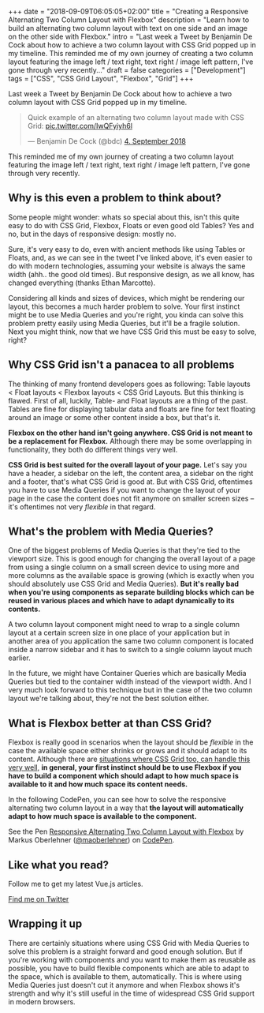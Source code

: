 +++
date = "2018-09-09T06:05:05+02:00"
title = "Creating a Responsive Alternating Two Column Layout with Flexbox"
description = "Learn how to build an alternating two column layout with text on one side and an image on the other side with Flexbox."
intro = "Last week a Tweet by Benjamin De Cock about how to achieve a two column layout with CSS Grid popped up in my timeline. This reminded me of my own journey of creating a two column layout featuring the image left / text right, text right / image left pattern, I've gone through very recently..."
draft = false
categories = ["Development"]
tags = ["CSS", "CSS Grid Layout", "Flexbox", "Grid"]
+++

Last week a Tweet by Benjamin De Cock about how to achieve a two column layout with CSS Grid popped up in my timeline.

<blockquote class="twitter-tweet" data-lang="en"><p lang="en" dir="ltr">Quick example of an alternating two column layout made with CSS Grid: <a href="https://t.co/IwQFyiyh6l">pic.twitter.com/IwQFyiyh6l</a></p>&mdash; Benjamin De Cock (@bdc) <a href="https://twitter.com/bdc/status/1037007612678561792?ref_src=twsrc%5Etfw">4. September 2018</a></blockquote>
<script async src="https://platform.twitter.com/widgets.js" charset="utf-8"></script>

This reminded me of my own journey of creating a two column layout featuring the image left / text right, text right / image left pattern, I've gone through very recently.

## Why is this even a problem to think about?

Some people might wonder: whats so special about this, isn't this quite easy to do with CSS Grid, Flexbox, Floats or even good old Tables? Yes and no, but in the days of responsive design: mostly no.

Sure, it's very easy to do, even with ancient methods like using Tables or Floats, and, as we can see in the tweet I've linked above, it's even easier to do with modern technologies, assuming your website is always the same width (ahh.. the good old times). But responsive design, as we all know, has changed everything (thanks Ethan Marcotte).

Considering all kinds and sizes of devices, which might be rendering our layout, this becomes a much harder problem to solve. Your first instinct might be to use Media Queries and you're right, you kinda can solve this problem pretty easily using Media Queries, but it'll be a fragile solution. Next you might think, now that we have CSS Grid this must be easy to solve, right?

## Why CSS Grid isn't a panacea to all problems

The thinking of many frontend developers goes as following: Table layouts < Float layouts < Flexbox layouts < CSS Grid Layouts. But this thinking is flawed. First of all, luckily, Table- and Float layouts are a thing of the past. Tables are fine for displaying tabular data and floats are fine for text floating around an image or some other content inside a box, but that's it.

**Flexbox on the other hand isn't going anywhere. CSS Grid is not meant to be a replacement for Flexbox.** Although there may be some overlapping in functionality, they both do different things very well.

**CSS Grid is best suited for the overall layout of your page.** Let's say you have a header, a sidebar on the left, the content area, a sidebar on the right and a footer, that's what CSS Grid is good at. But with CSS Grid, oftentimes you have to use Media Queries if you want to change the layout of your page in the case the content does not fit anymore on smaller screen sizes – it's oftentimes not very *flexible* in that regard.

## What's the problem with Media Queries?

One of the biggest problems of Media Queries is that they're tied to the viewport size. This is good enough for changing the overall layout of a page from using a single column on a small screen device to using more and more columns as the available space is growing (which is exactly when you should absolutely use CSS Grid and Media Queries). **But it's really bad when you're using components as separate building blocks which can be reused in various places and which have to adapt dynamically to its contents.**

A two column layout component might need to wrap to a single column layout at a certain screen size in one place of your application but in another area of you application the same two column component is located inside a narrow sidebar and it has to switch to a single column layout much earlier.

In the future, we might have Container Queries which are basically Media Queries but tied to the container width instead of the viewport width. And I very much look forward to this technique but in the case of the two column layout we're talking about, they're not the best solution either.

## What is Flexbox better at than CSS Grid?

Flexbox is really good in scenarios when the layout should be *flexible* in the case the available space either shrinks or grows and it should adapt to its content. Although there are [situations where CSS Grid too, can handle this very well,](https://twitter.com/ddprrt/status/863014813684957184) **in general, your first instinct should be to use Flexbox if you have to build a component which should adapt to how much space is available to it and how much space its content needs.**

In the following CodePen, you can see how to solve the responsive alternating two column layout in a way that **the layout will automatically adapt to how much space is available to the component.**

<div class="c-content__broad">
  <p data-height="450" data-theme-id="0" data-slug-hash="XPeXay" data-default-tab="result" data-user="maoberlehner" data-pen-title="Responsive Alternating Two Column Layout with Flexbox" class="codepen">See the Pen <a href="https://codepen.io/maoberlehner/pen/XPeXay/">Responsive Alternating Two Column Layout with Flexbox</a> by Markus Oberlehner (<a href="https://codepen.io/maoberlehner">@maoberlehner</a>) on <a href="https://codepen.io">CodePen</a>.</p>
  <script async src="https://static.codepen.io/assets/embed/ei.js"></script>
</div>

<div class="c-content__broad">
  <div class="c-twitter-teaser">
    <div class="c-twitter-teaser__content">
      <h2 class="c-twitter-teaser__headline">Like what you read?</h2>
      <p class="c-twitter-teaser__body">
        Follow me to get my latest Vue.js articles.
      </p>
      <a class="c-button c-button--outline c-twitter-teaser__button" rel="nofollow" href="https://twitter.com/maoberlehner" data-event-category="link" data-event-action="click: contact" data-event-label="Twitter (article content)">
        Find me on Twitter
      </a>
    </div>
  </div>
</div>

## Wrapping it up

There are certainly situations where using CSS Grid with Media Queries to solve this problem is a straight forward and good enough solution. But if you're working with components and you want to make them as reusable as possible, you have to build flexible components which are able to adapt to the space, which is available to them, automatically. This is where using Media Queries just doesn't cut it anymore and when Flexbox shows it's strength and why it's still useful in the time of widespread CSS Grid support in modern browsers.
